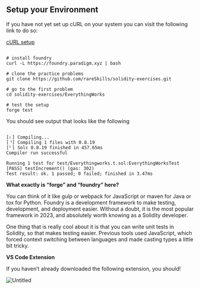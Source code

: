## Setup your Environment

If you have not yet set up cURL on your system you can visit the following link to do so:

[cURL setup](https://help.ubidots.com/en/articles/2165289-learn-how-to-install-run-curl-on-windows-macosx-linux)

```solidity

# install foundry
curl -L https://foundry.paradigm.xyz | bash

# clone the practice problems
git clone https://github.com/rareSkills/solidity-exercises.git

# go to the first problem
cd solidity-exercises/EverythingWorks

# test the setup
forge test
```

You should see output that looks like the following

```solidity

[⠆] Compiling...
[⠘] Compiling 1 files with 0.8.19
[⠃] Solc 0.8.19 finished in 457.65ms
Compiler run successful

Running 1 test for test/Everythingworks.t.sol:EverythingWorksTest
[PASS] testIncrement() (gas: 302)
Test result: ok. 1 passed; 0 failed; finished in 3.47ms
```

**What exactly is “forge” and “foundry” here?**

You can think of it like gulp or webpack for JavaScript or maven for Java or tox for Python. Foundry is a development framework to make testing, development, and deployment easier. Without a doubt, it is the most popular framework in 2023, and absolutely worth knowing as a Solidity developer.

One thing that is really cool about it is that you can write unit tests in Solidity, so that makes testing easier. Previous tools used JavaScript, which forced context switching between languages and made casting types a little bit tricky.

**VS Code Extension**

If you haven’t already downloaded the following extension, you should!

![Untitled](https://github.com/user-attachments/assets/31d6b1bc-4fcd-4205-b722-ccce31551772)
